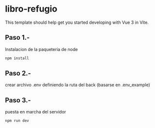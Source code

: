 # libro-refugio

This template should help get you started developing with Vue 3 in Vite.

## Paso 1.-
Instalacion de la paqueteria de node 
```sh
npm install
```
## Paso 2.-
crear archivo .env definiendo la ruta del back (basarse en .env_example)

## Paso 3.-
puesta en marcha del servidor
```sh
npm run dev
```